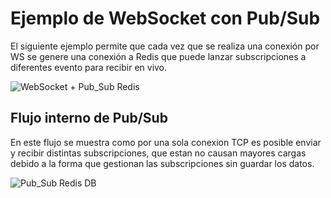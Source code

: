# Ejemplo de WebSocket con Pub/Sub
El siguiente ejemplo permite que cada vez que se realiza una conexión por WS se genere una conexión a Redis que puede lanzar subscripciones 
a diferentes evento para recibir en vivo.

![WebSocket + Pub_Sub Redis](https://user-images.githubusercontent.com/10320683/182947601-e3c09ff9-a050-447f-ab60-d6fa25d74db5.png)

## Flujo interno de Pub/Sub
En este flujo se muestra como por una sola conexion TCP es posible enviar y recibir distintas subscripciones, que estan no causan mayores cargas debido
a la forma que gestionan las subscripciones sin guardar los datos.

![Pub_Sub Redis DB](https://user-images.githubusercontent.com/10320683/182956132-908f5f27-0e77-4992-ba3b-2bb4990a0ad8.png)


